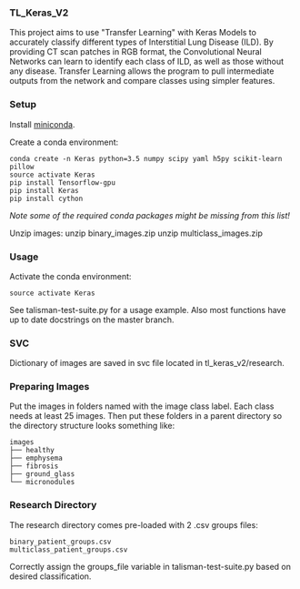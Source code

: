 ### TL_Keras_V2
This project aims to use "Transfer Learning" with Keras Models to accurately classify different types of Interstitial Lung Disease (ILD). By providing CT scan patches in RGB format, the Convolutional Neural Networks can learn to identify each class of ILD, as well as those without any disease. Transfer Learning allows the program to pull intermediate outputs from the network and compare classes using simpler features.

### Setup
Install [miniconda](http://conda.pydata.org/miniconda.html).

Create a conda environment:

    conda create -n Keras python=3.5 numpy scipy yaml h5py scikit-learn pillow
    source activate Keras
    pip install Tensorflow-gpu
    pip install Keras
    pip install cython
    


*Note some of the required conda packages might be missing from this list!*

Unzip images:
    unzip binary_images.zip
    unzip multiclass_images.zip
  


### Usage
Activate the conda environment:

    source activate Keras

See talisman-test-suite.py for a usage example. Also most functions have up to date docstrings on the master branch.

### SVC
Dictionary of images are saved in svc file located in tl_keras_v2/research. 


### Preparing Images
Put the images in folders named with the image class label. 
Each class needs at least 25 images.
Then put these folders in a parent directory so the directory structure looks something like:

    images
    ├── healthy
    ├── emphysema
    ├── fibrosis
    ├── ground_glass
    └── micronodules

### Research Directory
The research directory comes pre-loaded with 2 .csv groups files:

    binary_patient_groups.csv
    multiclass_patient_groups.csv
    
Correctly assign the groups_file variable in talisman-test-suite.py based on desired classification.
